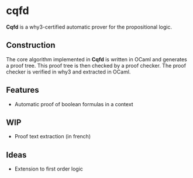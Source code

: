 # cqfd

**Cqfd** is a why3-certified automatic prover for the propositional logic.

## Construction

The core algorithm implemented in **Cqfd** is written in OCaml and generates a proof tree. This proof tree is then checked by a proof checker. The proof checker is verified in why3 and extracted in OCaml.

## Features

+ Automatic proof of boolean formulas in a context

## WIP

+ Proof text extraction (in french)

## Ideas

+ Extension to first order logic

